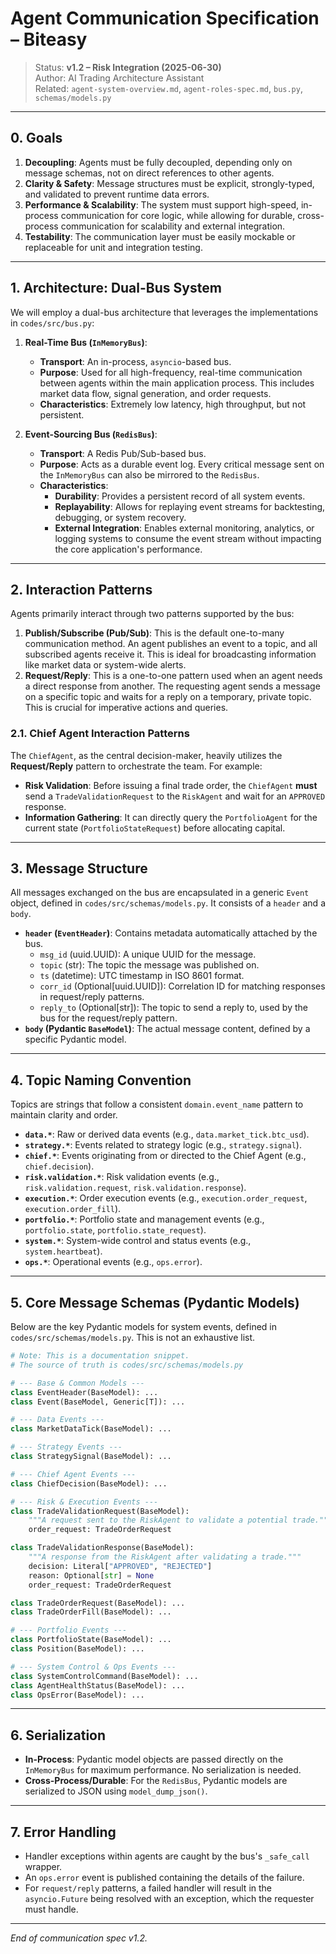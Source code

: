 # Agent Communication Specification – Biteasy

> Status: **v1.2 – Risk Integration (2025-06-30)**  
> Author: AI Trading Architecture Assistant  
> Related: `agent-system-overview.md`, `agent-roles-spec.md`, `bus.py`, `schemas/models.py`

---

## 0. Goals

1.  **Decoupling**: Agents must be fully decoupled, depending only on message schemas, not on direct references to other agents.
2.  **Clarity & Safety**: Message structures must be explicit, strongly-typed, and validated to prevent runtime data errors.
3.  **Performance & Scalability**: The system must support high-speed, in-process communication for core logic, while allowing for durable, cross-process communication for scalability and external integration.
4.  **Testability**: The communication layer must be easily mockable or replaceable for unit and integration testing.

---

## 1. Architecture: Dual-Bus System

We will employ a dual-bus architecture that leverages the implementations in `codes/src/bus.py`:

1.  **Real-Time Bus (`InMemoryBus`)**:
    *   **Transport**: An in-process, `asyncio`-based bus.
    *   **Purpose**: Used for all high-frequency, real-time communication between agents within the main application process. This includes market data flow, signal generation, and order requests.
    *   **Characteristics**: Extremely low latency, high throughput, but not persistent.

2.  **Event-Sourcing Bus (`RedisBus`)**:
    *   **Transport**: A Redis Pub/Sub-based bus.
    *   **Purpose**: Acts as a durable event log. Every critical message sent on the `InMemoryBus` can also be mirrored to the `RedisBus`.
    *   **Characteristics**:
        *   **Durability**: Provides a persistent record of all system events.
        *   **Replayability**: Allows for replaying event streams for backtesting, debugging, or system recovery.
        *   **External Integration**: Enables external monitoring, analytics, or logging systems to consume the event stream without impacting the core application's performance.

---

## 2. Interaction Patterns

Agents primarily interact through two patterns supported by the bus:

1.  **Publish/Subscribe (Pub/Sub)**: This is the default one-to-many communication method. An agent publishes an event to a topic, and all subscribed agents receive it. This is ideal for broadcasting information like market data or system-wide alerts.
2.  **Request/Reply**: This is a one-to-one pattern used when an agent needs a direct response from another. The requesting agent sends a message on a specific topic and waits for a reply on a temporary, private topic. This is crucial for imperative actions and queries.

### 2.1. Chief Agent Interaction Patterns

The `ChiefAgent`, as the central decision-maker, heavily utilizes the **Request/Reply** pattern to orchestrate the team. For example:
*   **Risk Validation**: Before issuing a final trade order, the `ChiefAgent` **must** send a `TradeValidationRequest` to the `RiskAgent` and wait for an `APPROVED` response.
*   **Information Gathering**: It can directly query the `PortfolioAgent` for the current state (`PortfolioStateRequest`) before allocating capital.

---

## 3. Message Structure

All messages exchanged on the bus are encapsulated in a generic `Event` object, defined in `codes/src/schemas/models.py`. It consists of a `header` and a `body`.

-   **`header` (`EventHeader`)**: Contains metadata automatically attached by the bus.
    -   `msg_id` (uuid.UUID): A unique UUID for the message.
    -   `topic` (str): The topic the message was published on.
    -   `ts` (datetime): UTC timestamp in ISO 8601 format.
    -   `corr_id` (Optional[uuid.UUID]): Correlation ID for matching responses in request/reply patterns.
    -   `reply_to` (Optional[str]): The topic to send a reply to, used by the bus for the request/reply pattern.
-   **`body` (Pydantic `BaseModel`)**: The actual message content, defined by a specific Pydantic model.

---

## 4. Topic Naming Convention

Topics are strings that follow a consistent `domain.event_name` pattern to maintain clarity and order.

-   **`data.*`**: Raw or derived data events (e.g., `data.market_tick.btc_usd`).
-   **`strategy.*`**: Events related to strategy logic (e.g., `strategy.signal`).
-   **`chief.*`**: Events originating from or directed to the Chief Agent (e.g., `chief.decision`).
-   **`risk.validation.*`**: Risk validation events (e.g., `risk.validation.request`, `risk.validation.response`).
-   **`execution.*`**: Order execution events (e.g., `execution.order_request`, `execution.order_fill`).
-   **`portfolio.*`**: Portfolio state and management events (e.g., `portfolio.state`, `portfolio.state_request`).
-   **`system.*`**: System-wide control and status events (e.g., `system.heartbeat`).
-   **`ops.*`**: Operational events (e.g., `ops.error`).

---

## 5. Core Message Schemas (Pydantic Models)

Below are the key Pydantic models for system events, defined in `codes/src/schemas/models.py`. This is not an exhaustive list.

```python
# Note: This is a documentation snippet.
# The source of truth is codes/src/schemas/models.py

# --- Base & Common Models ---
class EventHeader(BaseModel): ...
class Event(BaseModel, Generic[T]): ...

# --- Data Events ---
class MarketDataTick(BaseModel): ...

# --- Strategy Events ---
class StrategySignal(BaseModel): ...

# --- Chief Agent Events ---
class ChiefDecision(BaseModel): ...

# --- Risk & Execution Events ---
class TradeValidationRequest(BaseModel):
    """A request sent to the RiskAgent to validate a potential trade."""
    order_request: TradeOrderRequest

class TradeValidationResponse(BaseModel):
    """A response from the RiskAgent after validating a trade."""
    decision: Literal["APPROVED", "REJECTED"]
    reason: Optional[str] = None
    order_request: TradeOrderRequest

class TradeOrderRequest(BaseModel): ...
class TradeOrderFill(BaseModel): ...

# --- Portfolio Events ---
class PortfolioState(BaseModel): ...
class Position(BaseModel): ...

# --- System Control & Ops Events ---
class SystemControlCommand(BaseModel): ...
class AgentHealthStatus(BaseModel): ...
class OpsError(BaseModel): ...
```

---

## 6. Serialization

-   **In-Process**: Pydantic model objects are passed directly on the `InMemoryBus` for maximum performance. No serialization is needed.
-   **Cross-Process/Durable**: For the `RedisBus`, Pydantic models are serialized to JSON using `model_dump_json()`.

---

## 7. Error Handling

-   Handler exceptions within agents are caught by the bus's `_safe_call` wrapper.
-   An `ops.error` event is published containing the details of the failure.
-   For `request/reply` patterns, a failed handler will result in the `asyncio.Future` being resolved with an exception, which the requester must handle.

---
*End of communication spec v1.2.*
